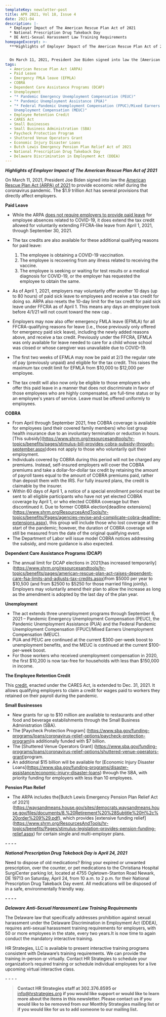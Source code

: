 ```yaml
---
templateKey: newsletter-post
title: APR 2021, Vol 18, Issue 4
date: 2021-04
description: |-
  * Employer Impact of The American Rescue Plan Act of 2021
  * National Prescription Drug Takeback Day 
  * DE Anti-Sexual Harassment Law Training Requirements
homepageExcerpt: >-
  ***Highlights of Employer Impact of The American Rescue Plan Act of 2021***


  On March 11, 2021, President Joe Biden signed into law the [American Rescue Plan Act (ARPA) of 2021](https://www.congress.gov/bill/117th-congress/house-bill/1319/text) to provide economic relief during the coronavirus pandemic. The $1.9 trillion Act has several provisions that directly affect employers.
tags:
  - American Rescue Plan Act (ARPA)
  - Paid Leave
  - Emergency FMLA leave (EFMLA)
  - COBRA
  - Dependent Care Assistance Programs (DCAP)
  - Unemployment
  - "* Pandemic Emergency Unemployment Compensation (PEUC)"
  - "* Pandemic Unemployment Assistance (PUA)"
  - "* Federal Pandemic Unemployment Compensation (FPUC)/Mixed Earners
    Unemployment Compensation (MEUC)"
  - Employee Retention Credit
  - CARES Act
  - Small Businesses
  - Small Business Administration (SBA)
  - Paycheck Protection Program
  - Shuttered Venue Operators Grant
  - Economic Injury Disaster Loans
  - Butch Lewis Emergency Pension Plan Relief Act of 2021
  - National Prescription Drug Takeback Day
  - Delaware Discrimination in Employment Act (DDEA)
---
```

***Highlights of Employer Impact of The American Rescue Plan Act of 2021***

On March 11, 2021, President Joe Biden signed into law the [American Rescue Plan Act (ARPA) of 2021](https://www.congress.gov/bill/117th-congress/house-bill/1319/text) to provide economic relief during the coronavirus pandemic. The $1.9 trillion Act has several provisions that directly affect employers.

**Paid Leave**

* While the ARPA [does not require employers to provide paid leave](https://www.shrm.org/ResourcesAndTools/legal-and-compliance/employment-law/Pages/ARPA-does-not-require-leave.aspx?linktext=American-Rescue-Plan-Act-Doesnt-Require-Leave&linktext=How-the-American-Rescue-Plan-Act-Impacts-FFCRA&utm_source=marketo&utm_medium=email&utm_campaign=editorial~HR%20Daily~NL_2021-3-16_HR-Daily&mkt_tok=ODIzLVRXUy05ODQAAAF72qnGmGz017zAdHN053NAjbcq1UiqLGUknkgj0gpFhv6XycBhhH1KSqWCQnEYouwjvETcw0hvMUn9OxUsxVO_ewM1N2_pIVKoU-i2pVUpQTZp3Q) for employee absences related to COVID-19, it does extend the tax credit allowed for voluntarily extending FFCRA-like leave from April 1, 2021, through September 30, 2021.
* The tax credits are also available for these additional qualifying reasons for paid leave:

  1. The employee is obtaining a COVID-19 vaccination.
  2. The employee is recovering from any illness related to receiving the vaccine.
  3. The employee is seeking or waiting for test results or a medical diagnosis for COVID-19, or the employer has requested the employee to obtain the same.
* As of April 1, 2021, employers may voluntarily offer another 10 days (up to 80 hours) of paid sick leave to employees and receive a tax credit for doing so. ARPA also resets the 10-day limit for the tax credit for paid sick leave under FFCRA as of April 1. This means any days an employee took before 4/1/21 will not count toward the new cap .
* Employers may now also offer emergency FMLA leave (EFMLA) for all FFCRA-qualifying reasons for leave (i.e., those previously only offered for emergency paid sick leave), including the newly added reasons above, and receive a tax credit. Previously under the FFCRA, EFMLA was only available for leave needed to care for a child whose school was closed or whose caregiver was unavailable due to COVID-19.
* The first two weeks of EFMLA may now be paid at 2/3 the regular rate of pay (previously unpaid) and eligible for the tax credit. This raises the maximum tax credit limit for EFMLA from $10,000 to $12,000 per employee.
* The tax credit will also now only be eligible to those employers who offer this paid leave in a manner that does not discriminate in favor of those employees who are highly compensated, are full-time status or by an employee's years of service. Leave must be offered uniformly to employees.

**COBRA**

* From April through September 2021, free COBRA coverage is available for employees (and their covered family members) who lost group health insurance due to an involuntary termination or reduction in hours.\[This subsidy](https://www.shrm.org/resourcesandtools/hr-topics/benefits/pages/stimulus-bill-provides-cobra-subsidy-through-september.aspx)does not apply to those who voluntarily quit their employment.
* Individuals covered by COBRA during this period will not be charged any premiums. Instead, self-insured employers will cover the COBRA premiums and take a dollar-for-dollar tax credit by retaining the amount of payroll taxes equal to the amount of COBRA premiums paid, rather than deposit them with the IRS. For fully insured plans, the credit is claimable by the insurer.
* Within 60 days of April 1, a notice of a special enrollment period must be sent to all eligible participants who have not yet elected COBRA coverage by April 1, or who elected COBRA coverage but then discontinued it. Due to former COBRA election\[deadline extensions](https://www.shrm.org/ResourcesAndTools/hr-topics/benefits/Pages/agencies-revise-and-complicate-cobra-deadline-extensions.aspx), this group will include those who lost coverage at the start of the pandemic; however, the duration of COBRA coverage will still be measured from the date of the original qualifying event. 
* The Department of Labor will issue model COBRA notices addressing the subsidy, and more guidance is also expected.

**Dependent Care Assistance Programs (DCAP)**

* The annual limit for DCAP elections in 2021\[has increased temporarily](https://www.shrm.org/resourcesandtools/hr-topics/benefits/pages/american-rescue-plan-act-raises-dependent-care-fsa-limits-and-adjusts-tax-credits.aspx)from $5000 per year to $10,500 (and from $2500 to $5250 for those married filing jointly). Employers may voluntarily amend their plan to allow the increase as long as the amendment is adopted by the last day of the plan year.

**Unemployment**

* The act extends three unemployment programs through September 6, 2021 – Pandemic Emergency Unemployment Compensation (PEUC), the Pandemic Unemployment Assistance (PUA) and the Federal Pandemic Unemployment Compensation (FPUC)/Mixed Earners Unemployment Compensation (MEUC).
* PUA and PEUC are continued at the current $300-per-week boost to unemployment benefits, and the MEUC is continued at the current $100-per-week boost.
* For those workers who received unemployment compensation in 2020, the first $10,200 is now tax-free for households with less than $150,000 in income.

**The Employee Retention Credit**

This [credit](https://www.irs.gov/coronavirus/employee-retention-credit), enacted under the CARES Act, is extended to Dec. 31, 2021. It allows qualifying employers to claim a credit for wages paid to workers they retained on their payroll during the pandemic.

**Small Businesses**

* New grants for up to $10 million are available to restaurants and other food and beverage establishments through the Small Business Administration (SBA).
* The \[Paycheck Protection Program] (https://www.sba.gov/funding-programs/loans/coronavirus-relief-options/paycheck-protection-program)is additionally funded with $7 billion.
* The \[Shuttered Venue Operators Grant] (https://www.sba.gov/funding-programs/loans/coronavirus-relief-options/shuttered-venue-operators-grant)program.
* An additional $15 billion will be available for \[Economic Injury Disaster Loans](https://www.sba.gov/funding-programs/disaster-assistance/economic-injury-disaster-loans) through the SBA, with priority funding for employers with less than 10 employees.

**Pension Plan Relief**

* The ARPA includes the\[Butch Lewis Emergency Pension Plan Relief Act of 2021](https://waysandmeans.house.gov/sites/democrats.waysandmeans.house.gov/files/documents/8.%20Retirement%20%28Subtitle%20H%2c%20order%209%29.pdf), which provides \[extensive funding relief](https://www.shrm.org/ResourcesAndTools/hr-topics/benefits/Pages/stimulus-legislation-provides-pension-funding-relief.aspx) for certain single and multi-employer plans.

***\- - - -***

***National Prescription Drug Takeback Day is April 24, 2021***

Need to dispose of old medications? Bring your expired or unwanted prescription, over the counter, or pet medications to the Christiana Hospital SurgiCenter parking lot, located at 4755 Ogletown-Stanton Road Newark, DE 19713 on Saturday, April 24, from 10 a.m. to 2 p.m. for their National Prescription Drug Takeback Day event. All medications will be disposed of in a safe, environmentally friendly way.

***\- - - -***

***Delaware Anti-Sexual Harassment Law Training Requirements***

The Delaware law that specifically addresses prohibition against sexual harassment under the Delaware Discrimination in Employment Act (DDEA), requires anti-sexual harassment training requirements for employers, with 50 or more employees in the state, every two years.It is now time to again conduct the mandatory interactive training.

HR Strategies, LLC is available to present interactive training programs consistent with Delaware’s training requirements. We can provide the training in-person or virtually. Contact HR Strategies to schedule your organization’s required training or schedule individual employees for a live upcoming virtual interactive class.

\- - - -

> **Contact HR Strategies staff at 302.376.8595 or** [info@hrstrategies.org](mailto:info@hrstrategies.org) **if you would like support or would like to learn more about the items in this newsletter. Please contact us if you would like to be removed from our Monthly Strategies mailing list or if you would like for us to add someone to our mailing list.**